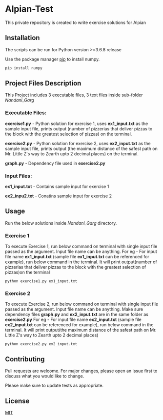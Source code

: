 # Alpian-Test

This private repository is created to write exercise solutions for Alpian

## Installation

The scripts can be run for Python version >=3.6.8 release

Use the package manager [pip](https://pypi.org/project/numpy/) to install numpy.

```bash
pip install numpy
```

## Project Files Description

This Project includes 3 executable files, 3 text files inside sub-folder *Nandani_Garg*

### Executable Files:
**exercise1.py** - Python solution for exercise 1, uses **ex1_input.txt** as the sample input file, prints output (number of pizzerias that deliver pizzas to the block with the greatest selection of pizzas) on the terminal.

**exercise2.py** - Python solution for exercise 2, uses **ex2_input.txt** as the sample input file, prints output (the maximum distance of the safest path on Mr. Little Z's way to Zearth upto 2 decimal places) on the terminal.

**graph.py** - Dependency file used in **exercise2.py**

### Input Files:
**ex1_input.txt** - Contains sample input for exercise 1

**ex2_inpu2.txt** - Conatins sample input for exercise 2


## Usage
Run the below solutions inside *Nandani_Garg* directory.

### Exercise 1
To execute Exercise 1, run below command on terminal with single input file passed as the argument. Input file name can be anything. 
For eg - For input file name **ex1_input.txt** (sample file **ex1_input.txt** can be referenced for example), run below command in the terminal. It will print output(number of pizzerias that deliver pizzas to the block with the greatest selection of pizzas)on the terminal


```
python exercise1.py ex1_input.txt

```

### Exercise 2
To execute Exercise 2, run below command on terminal with single input file passed as the argument. Input file name can be anything. Make sure dependency files **graph.py** and **ex2_input.txt** are in the same folder as **exercise2.py**
For eg - For input file name **ex2_input.txt** (sample file **ex2_input.txt** can be referenced for example), run below command in the terminal. It will print output(the maximum distance of the safest path on Mr. Little Z's way to Zearth upto 2 decimal places)

```
python exercise2.py ex2_input.txt

```



## Contributing
Pull requests are welcome. For major changes, please open an issue first to discuss what you would like to change.

Please make sure to update tests as appropriate.

## License
[MIT](https://choosealicense.com/licenses/mit/)
